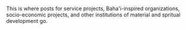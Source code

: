 This is where posts for service projects, Baha'i-inspired
organizations, socio-economic projects, and other institutions
of material and spritual development go.
